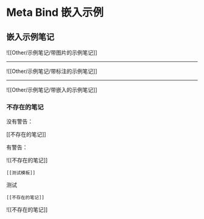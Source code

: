 # Meta Bind 嵌入示例

## 嵌入示例笔记

![[Other/示例笔记/带图片的示例笔记]]

---

![[Other/示例笔记/带标注的示例笔记]]

---

![[Other/示例笔记/带嵌入的示例笔记]]

### 不存在的笔记

没有警告：

[[不存在的笔记]]

有警告：

![[不存在的笔记]]

```meta-bind-embed
[[测试模板]]
```

测试

```meta-bind-embed
[[不存在的笔记]]
```

![[不存在的笔记]]
